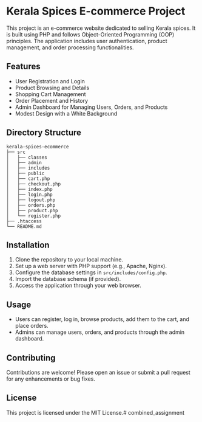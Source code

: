 # Kerala Spices E-commerce Project

This project is an e-commerce website dedicated to selling Kerala spices. It is built using PHP and follows Object-Oriented Programming (OOP) principles. The application includes user authentication, product management, and order processing functionalities.

## Features

- User Registration and Login
- Product Browsing and Details
- Shopping Cart Management
- Order Placement and History
- Admin Dashboard for Managing Users, Orders, and Products
- Modest Design with a White Background

## Directory Structure

```
kerala-spices-ecommerce
├── src
│   ├── classes
│   ├── admin
│   ├── includes
│   ├── public
│   ├── cart.php
│   ├── checkout.php
│   ├── index.php
│   ├── login.php
│   ├── logout.php
│   ├── orders.php
│   ├── product.php
│   └── register.php
├── .htaccess
└── README.md
```

## Installation

1. Clone the repository to your local machine.
2. Set up a web server with PHP support (e.g., Apache, Nginx).
3. Configure the database settings in `src/includes/config.php`.
4. Import the database schema (if provided).
5. Access the application through your web browser.

## Usage

- Users can register, log in, browse products, add them to the cart, and place orders.
- Admins can manage users, orders, and products through the admin dashboard.

## Contributing

Contributions are welcome! Please open an issue or submit a pull request for any enhancements or bug fixes.

## License

This project is licensed under the MIT License.#   c o m b i n e d _ a s s i g n m e n t  
 